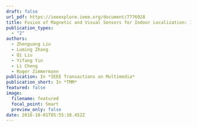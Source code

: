 ```yaml
---
draft: false
url_pdf: https://ieeexplore.ieee.org/document/7776928
title: Fusion of Magnetic and Visual Sensors for Indoor Localization: Infrastructure-free and More Effective
publication_types:
  - "2"
authors:
  - Zhenguang Liu
  - Luming Zhang
  - Qi Liu
  - Yifang Yin
  - Li Cheng
  - Roger Zimmermann
publication: In *IEEE Transactions on Multimedia*
publication_short: In *TMM*
featured: false
image:
  filename: featured
  focal_point: Smart
  preview_only: false
date: 2016-10-01T05:55:18.452Z
---
```

